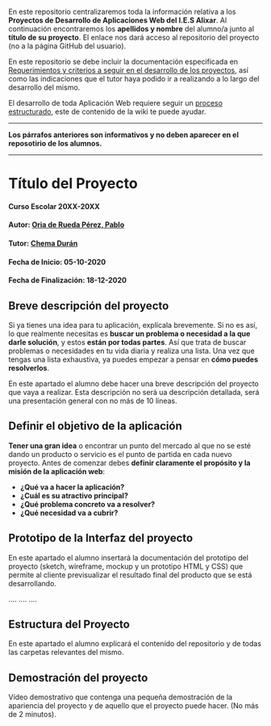 En este repositorio centralizaremos toda la información relativa a los **Proyectos de Desarrollo de Aplicaciones Web del I.E.S Alixar**.
Al continuación encontraremos los **apellidos y nombre** del alumno/a junto al **título de su proyecto**. El enlace nos dará acceso al repositorio del proyecto (no a la página GitHub del usuario).

En este repositorio se debe incluir la documentación especificada en [Requerimientos y criterios a seguir en el desarrollo de los proyectos](https://github.com/iesalixar/plantilla_proyecto_iesalixar/wiki/a.---Criterios-comunes-para-todos-los-proyectos), así como las indicaciones que el tutor haya podido ir a realizando a lo largo del desarrollo del mismo.

El desarrollo de toda Aplicación Web requiere seguir un [proceso estructurado](https://github.com/iesalixar/plantilla_proyecto_iesalixar/wiki/w1.--PROCESO-ESTRUCTURADO-PARA-DESARROLLO-DE-APLICACIONES-WEB), este  de contenido de la wiki te puede ayudar.


---

**Los párrafos anteriores son informativos y no deben aparecer en el reposotirio de los alumnos.**

---

# Título del Proyecto

#### Curso Escolar 20XX-20XX
#### Autor: [Oria de Rueda Pérez, Pablo](https://github.com/poriad/Proyecto-SnowyDune)
#### Tutor: [Chema Durán](https://github.com/chemaduran)
#### Fecha de Inicio: 05-10-2020
#### Fecha de Finalización: 18-12-2020

## Breve descripción del proyecto

Si ya tienes una idea para tu aplicación, explícala brevemente. Si no es así, lo que realmente necesitas es **buscar un problema o necesidad a la que darle solución**, y estos **están por todas partes**. Así que trata de buscar problemas o necesidades en tu vida diaria y realiza una lista. Una vez que tengas una lista exhaustiva, ya puedes empezar a pensar en **cómo puedes resolverlos**.

En este apartado el alumno debe hacer una breve descripción del proyecto que vaya a realizar. Esta descripción no será ua descripción detallada, será una presentación general con no más de 10 líneas.

## Definir el objetivo de la aplicación
**Tener una gran idea** o encontrar un punto del mercado al que no se esté dando un producto o servicio es el punto de partida en cada nuevo proyecto. Antes de comenzar debes **definir claramente el propósito y la misión de la aplicación web**:

- **¿Qué va a hacer la aplicación?**
- **¿Cuál es su atractivo principal?** 
- **¿Qué problema concreto va a resolver?** 
- **¿Qué necesidad va a cubrir?**

## Prototipo de la Interfaz del proyecto

En este apartado el alumno insertará la documentación del prototipo del proyecto (sketch, wireframe, mockup y un prototipo HTML y CSS)  que permite al cliente previsualizar el resultado final del producto que se está desarrollando.

....
....
....

## Estructura del Proyecto

En este apartado el alumno explicará el contenido del repositorio y de todas las carpetas relevantes del mismo.

## Demostración del proyecto

Vídeo demostrativo que contenga una pequeña demostración de la apariencia del proyecto y de aquello que el proyecto puede hacer. (No más de 2 minutos).
